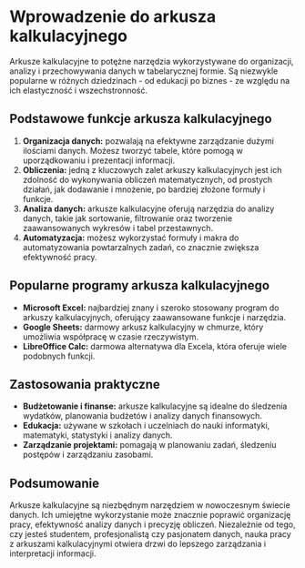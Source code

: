 # Wprowadzenie do arkusza kalkulacyjnego

Arkusze kalkulacyjne to potężne narzędzia wykorzystywane do organizacji, analizy i przechowywania danych w tabelarycznej formie. Są niezwykle popularne w różnych dziedzinach - od edukacji po biznes - ze względu na ich elastyczność i wszechstronność.

## Podstawowe funkcje arkusza kalkulacyjnego

1. **Organizacja danych:** pozwalają na efektywne zarządzanie dużymi ilościami danych. Możesz tworzyć tabele, które pomogą w uporządkowaniu i prezentacji informacji.
2. **Obliczenia:** jedną z kluczowych zalet arkuszy kalkulacyjnych jest ich zdolność do wykonywania obliczeń matematycznych, od prostych działań, jak dodawanie i mnożenie, po bardziej złożone formuły i funkcje.
3. **Analiza danych:** arkusze kalkulacyjne oferują narzędzia do analizy danych, takie jak sortowanie, filtrowanie oraz tworzenie zaawansowanych wykresów i tabel przestawnych.
4. **Automatyzacja:** możesz wykorzystać formuły i makra do automatyzowania powtarzalnych zadań, co znacznie zwiększa efektywność pracy.

## Popularne programy arkusza kalkulacyjnego

- **Microsoft Excel:** najbardziej znany i szeroko stosowany program do arkuszy kalkulacyjnych, oferujący zaawansowane funkcje i narzędzia.
- **Google Sheets:** darmowy arkusz kalkulacyjny w chmurze, który umożliwia współpracę w czasie rzeczywistym.
- **LibreOffice Calc:** darmowa alternatywa dla Excela, która oferuje wiele podobnych funkcji.

## Zastosowania praktyczne

- **Budżetowanie i finanse:** arkusze kalkulacyjne są idealne do śledzenia wydatków, planowania budżetów i analizy danych finansowych.
- **Edukacja:** używane w szkołach i uczelniach do nauki informatyki, matematyki, statystyki i analizy danych.
- **Zarządzanie projektami:** pomagają w planowaniu zadań, śledzeniu postępów i zarządzaniu zasobami.

## Podsumowanie

Arkusze kalkulacyjne są niezbędnym narzędziem w nowoczesnym świecie danych. Ich umiejętne wykorzystanie może znacznie poprawić organizację pracy, efektywność analizy danych i precyzję obliczeń. Niezależnie od tego, czy jesteś studentem, profesjonalistą czy pasjonatem danych, nauka pracy z arkuszami kalkulacyjnymi otwiera drzwi do lepszego zarządzania i interpretacji informacji.
